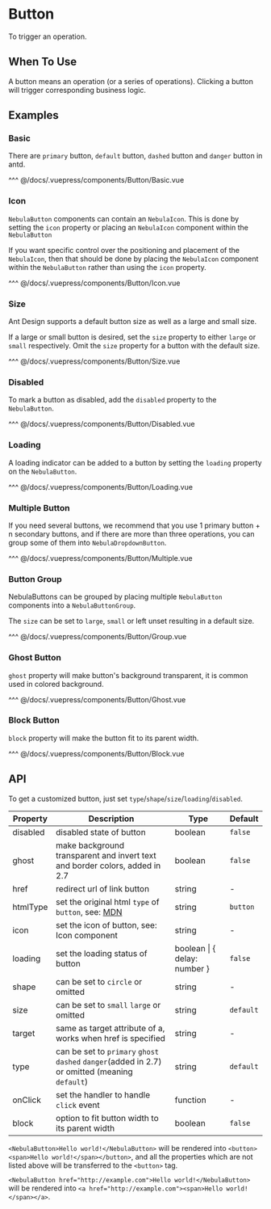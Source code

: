 # Button

To trigger an operation.

## When To Use

A button means an operation (or a series of operations). Clicking a button will trigger corresponding business logic.

## Examples

### Basic

There are `primary` button, `default` button, `dashed` button and `danger` button in antd.

<Button-Basic/>

^^^ @/docs/.vuepress/components/Button/Basic.vue

### Icon

`NebulaButton` components can contain an `NebulaIcon`. This is done by setting the `icon` property or placing an `NebulaIcon` component within the `NebulaButton`

If you want specific control over the positioning and placement of the `NebulaIcon`, then that should be done by placing the `NebulaIcon` component within the `NebulaButton` rather than using the `icon` property.

<Button-Icon/>

^^^ @/docs/.vuepress/components/Button/Icon.vue

### Size

Ant Design supports a default button size as well as a large and small size.

If a large or small button is desired, set the `size` property to either `large` or `small` respectively. Omit the `size` property for a button with the default size.

<Button-Size/>

^^^ @/docs/.vuepress/components/Button/Size.vue

### Disabled

To mark a button as disabled, add the `disabled` property to the `NebulaButton`.

<Button-Disabled/>

^^^ @/docs/.vuepress/components/Button/Disabled.vue

### Loading

A loading indicator can be added to a button by setting the `loading` property on the `NebulaButton`.

<Button-Loading/>

^^^ @/docs/.vuepress/components/Button/Loading.vue

### Multiple Button

If you need several buttons, we recommend that you use 1 primary button + n secondary buttons, and if there are more than three operations, you can group some of them into `NebulaDropdownButton`.

<Button-Multiple/>

^^^ @/docs/.vuepress/components/Button/Multiple.vue

### Button Group

NebulaButtons can be grouped by placing multiple `NebulaButton` components into a `NebulaButtonGroup`.

The `size` can be set to `large`, `small` or left unset resulting in a default size.

<Button-Group/>

^^^ @/docs/.vuepress/components/Button/Group.vue

### Ghost Button

`ghost` property will make button's background transparent, it is common used in colored background.

<Button-Ghost/>

^^^ @/docs/.vuepress/components/Button/Ghost.vue

### Block Button

`block` property will make the button fit to its parent width.

<Button-Block/>

^^^ @/docs/.vuepress/components/Button/Block.vue

## API

To get a customized button, just set `type`/`shape`/`size`/`loading`/`disabled`.

| Property | Description                                                                                                                      | Type                         | Default   |
| -------- | -------------------------------------------------------------------------------------------------------------------------------- | ---------------------------- | --------- |
| disabled | disabled state of button                                                                                                         | boolean                      | `false`   |
| ghost    | make background transparent and invert text and border colors, added in 2.7                                                      | boolean                      | `false`   |
| href     | redirect url of link button                                                                                                      | string                       | -         |
| htmlType | set the original html `type` of `button`, see: [MDN](https://developer.mozilla.org/en-US/docs/Web/HTML/Element/button#attr-type) | string                       | `button`  |
| icon     | set the icon of button, see: Icon component                                                                                      | string                       | -         |
| loading  | set the loading status of button                                                                                                 | boolean \| { delay: number } | `false`   |
| shape    | can be set to `circle` or omitted                                                                                                | string                       | -         |
| size     | can be set to `small` `large` or omitted                                                                                         | string                       | `default` |
| target   | same as target attribute of a, works when href is specified                                                                      | string                       | -         |
| type     | can be set to `primary` `ghost` `dashed` `danger`(added in 2.7) or omitted (meaning `default`)                                   | string                       | `default` |
| onClick  | set the handler to handle `click` event                                                                                          | function                     | -         |
| block    | option to fit button width to its parent width                                                                                   | boolean                      | `false`   |

`<NebulaButton>Hello world!</NebulaButton>` will be rendered into `<button><span>Hello world!</span></button>`, and all the properties which are not listed above will be transferred to the `<button>` tag.

`<NebulaButton href="http://example.com">Hello world!</NebulaButton>` will be rendered into `<a href="http://example.com"><span>Hello world!</span></a>`.
